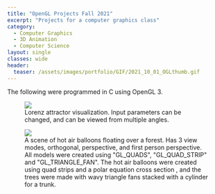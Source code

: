 ```yaml
---
title: "OpenGL Projects Fall 2021"
excerpt: "Projects for a computer graphics class"
category:
  - Computer Graphics
  - 3D Animation
  - Computer Science
layout: single
classes: wide
header:
  teaser: /assets/images/portfolio/GIF/2021_10_01_OGLthumb.gif
---
```


The following were programmed in C using OpenGL 3.

<figure class="align-center">
	<a href="/assets/images/portfolio/GIF/2021_10_01_OGLproj2.gif"><img src="/assets/images/portfolio/GIF/2021_10_01_OGLproj2.gif"></a>
  <figcaption>Lorenz attractor visualization. Input parameters can be changed, and can be viewed from multiple angles.</figcaption>
</figure>

<figure class="align-center">
	<a href="/assets/images/portfolio/GIF/2021_10_01_OGLproj4.gif"><img src="/assets/images/portfolio/GIF/2021_10_01_OGLproj4.gif"></a>
  <figcaption>A scene of hot air balloons floating over a forest. Has 3 view modes, orthogonal, perspective, and first person perspective. All models were created using "GL_QUADS", "GL_QUAD_STRIP" and "GL_TRIANGLE_FAN". The hot air balloons were created using quad strips and a polar equation cross section , and the trees were made with wavy triangle fans stacked with a cylinder for a trunk.</figcaption>
</figure>
